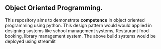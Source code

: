 ## Object Oriented Programming.
This repository aims to demonstrate **competence** in object oriented programming using python.
This design pattern would would applied in designing systems like school management systems, Restaurant food booking, library management system.
The above build systems would be deployed using streamlit



